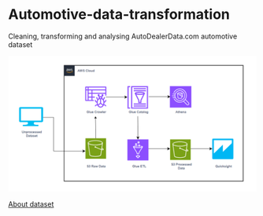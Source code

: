 # Automotive-data-transformation
Cleaning, transforming and analysing AutoDealerData.com automotive dataset

![Architecture of the project](architecture-diagram.png)

[About dataset](https://www.kaggle.com/datasets/cisautomotiveapi/large-car-dataset)